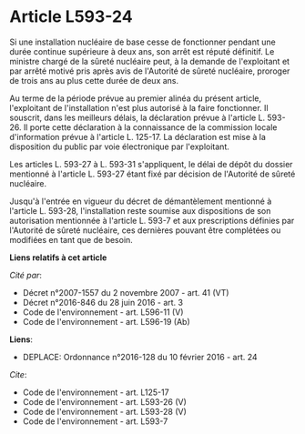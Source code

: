 # Article L593-24

Si une installation nucléaire de base cesse de fonctionner pendant une durée continue supérieure à deux ans, son arrêt est
réputé définitif. Le ministre chargé de la sûreté nucléaire peut, à la demande de l'exploitant et par arrêté motivé pris
après avis de l'Autorité de sûreté nucléaire, proroger de trois ans au plus cette durée de deux ans. 

Au terme de la période prévue au premier alinéa du présent article, l'exploitant de l'installation n'est plus autorisé à la
faire fonctionner. Il souscrit, dans les meilleurs délais, la déclaration prévue à l'article L. 593-26. Il porte cette
déclaration à la connaissance de la commission locale d'information prévue à l'article L. 125-17. La déclaration est mise à
la disposition du public par voie électronique par l'exploitant. 

Les articles L. 593-27 à L. 593-31 s'appliquent, le délai de dépôt du dossier mentionné à l'article L. 593-27 étant fixé par
décision de l'Autorité de sûreté nucléaire. 

Jusqu'à l'entrée en vigueur du décret de démantèlement mentionné à l'article L. 593-28, l'installation reste soumise aux
dispositions de son autorisation mentionnée à l'article L. 593-7 et aux prescriptions définies par l'Autorité de sûreté
nucléaire, ces dernières pouvant être complétées ou modifiées en tant que de besoin.

**Liens relatifs à cet article**

_Cité par_:

  - Décret n°2007-1557 du 2 novembre 2007 - art. 41 (VT)
  - Décret n°2016-846 du 28 juin 2016 - art. 3
  - Code de l'environnement - art. L596-11 (V)
  - Code de l'environnement - art. L596-19 (Ab)

**Liens**:

  - DEPLACE: Ordonnance n°2016-128 du 10 février 2016 - art. 24

_Cite_:

  - Code de l'environnement - art. L125-17
  - Code de l'environnement - art. L593-26 (V)
  - Code de l'environnement - art. L593-28 (V)
  - Code de l'environnement - art. L593-7
